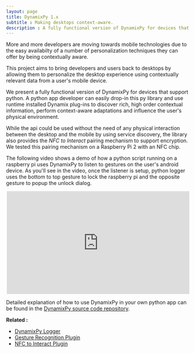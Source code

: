 ```yaml
---
layout: page
title: DynamixPy 1.x
subtitle : Making desktops context-aware. 
description : A fully functional version of DynamixPy for devices that support python. Any Python app developer can easily drop-in this py library and use runtime installed Dynamix plug-ins to discover rich, high order contextual information.
---
```


More and more developers are moving towards mobile technologies due to the easy availabilty of a number of personalization techniques they can offer by being contextually aware.

This project aims to bring developers and users back to desktops by allowing them to personalize the desktop experience using contextually relevant data from a user's mobile device. 

We present a fully functional version of DynamixPy for devices that support python. A python app developer can easily drop-in this py library and use runtime installed Dynamix plug-ins to discover rich, high order contextual information, perform context-aware adaptations and influence the user's physical environment.

While the api could be used without the need of any physical interaction between the desktop and the mobile by using service discovery, the library also provides the _NFC to Interact_ pairing mechanism to support encryption. We tested this pairing mechanism on a Raspberry Pi 2 with an NFC chip. 

The following video shows a demo of how a python script running on a raspberry pi uses DynamixPy to listen to gestures on the user's android device. As you'll see in the video, once the listener is setup, python logger uses the bottom to top gesture to lock the raspberry pi and the opposite gesture to popup the unlock dialog. 

<p align="center">
	<iframe src="https://player.vimeo.com/video/147292614?color=ff9933" width="500" height="281" frameborder="0" webkitallowfullscreen mozallowfullscreen allowfullscreen></iframe>
</p>

Detailed explanation of how to use DynamixPy in your own python app can be found in the [DynamixPy source code repository](https://bitbucket.org/dynamixdevelopers/dynamix-python-apis/src/ecb83df9ddc712626818f5261fadf2f722c9249d?at=master). 


<strong>Related : </strong>

* [DynamixPy Logger](https://bitbucket.org/dynamixdevelopers/dynamix-python-apis/src/1124d0c71776ba7116ec2d1f90b968079efbc29d?at=master)
* [Gesture Recognition Plugin](https://bitbucket.org/dynamixdevelopers/gesture-recognition-samsung)
* [NFC to Interact Plugin](https://bitbucket.org/dynamixdevelopers/nfc-to-interact/src)